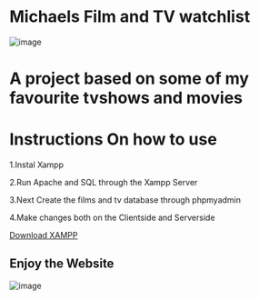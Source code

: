 # Michaels Film and TV watchlist
![image](https://user-images.githubusercontent.com/92158849/159126571-586f6fe4-8735-4127-a0fc-56f9af2eb818.png)


# A project based on some of my favourite tvshows and movies
# Instructions On how to use


<p>1.Instal Xampp</p>
<p>2.Run Apache and SQL through the Xampp Server</p>
<p>3.Next Create the films and tv database through phpmyadmin</p>
<p>4.Make changes both on the Clientside and Serverside</p>
 
 [Download XAMPP](https://www.apachefriends.org/index.html)
  
 
 
 ## Enjoy the Website
 
 ![image](https://user-images.githubusercontent.com/92158849/159126894-c4f83fff-8a31-4b78-85f0-327102768841.png)

 
 
 


